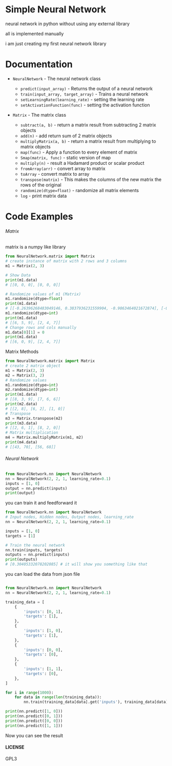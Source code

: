 # Simple Neural Network

neural network in python without using any external library

all is implemented manually

i am just creating my first neural network library


# Documentation

* `NeuralNetwork` - The neural network class
  * `predict(input_array)` - Returns the output of a neural network
  * `train(input_array, target_array)` - Trains a neural network
  * `setLearningRate(learning_rate)` - setting the learning rate
  * `setActivationFunction(func)` - setting the activation function

* `Matrix` - The matrix class
  * `subtract(a, b)` - return a matrix result from subtracting 2 matrix objects
  * `add(n)` - add return sum of 2 matrix objects
  * `multiplyMatrix(a, b)` - return a matrix result from multiplying to matrix objects
  * `map(func)` - Apply a function to every element of matrix
  * `Smap(matrix, func)` - static version of map
  * `multiply(n)` - result a Hadamard product or scalar product
  * `fromArray(arr)` - convert array to matrix
  * `toArray` - convert matrix to array
  * `transpose(matrix)` - This makes the columns of the new matrix the rows of the original
  * `randomize(dtype=float)` - randomize all matrix elements
  * `log` - print matrix data

# Code Examples

###### Matrix
matrix is a numpy like library
```python
from NeuralNetwork.matrix import Matrix
# create instance of matrix with 2 rows and 3 columns
m1 = Matrix(2, 3)

# Show Data
print(m1.data)
# [[0, 0, 0], [0, 0, 0]]

# Randomize values of m1 (Matrix)
m1.randomize(dtype=float)
print(m1.data)
# [[-0.26396268483049146, 0.3837936231559904, -0.9863464021672874], [-0.6479179674474989, 0.26713230080347317, 0.061410519618629644]]
m1.randomize(dtype=int)
print(m1.data)
# [[6, 5, 9], [2, 4, 7]]
# Change rows and cols manually
m1.data[0][1] = 0
print(m1.data)
# [[6, 0, 9], [2, 4, 7]]
```

Matrix Methods

```python
from NeuralNetwork.matrix import Matrix
# create 2 matrix object
m1 = Matrix(2, 3)
m2 = Matrix(3, 2)
# Randomize values
m1.randomize(dtype=int)
m2.randomize(dtype=int)
print(m1.data)
# [[8, 3, 9], [7, 6, 6]]
print(m2.data)
# [[2, 8], [6, 2], [1, 0]]
# Transpose
m3 = Matrix.transpose(m2)
print(m3.data)
# [[2, 6, 1], [8, 2, 0]]
# Matrix multiplication
m4 = Matrix.multiplyMatrix(m1, m2)
print(m4.data)
# [[43, 70], [56, 68]]
```

###### Neural Network
```python
from NeuralNetwork.nn import NeuralNetwork
nn = NeuralNetwork(2, 2, 1, learning_rate=0.1)
inputs = [1, 0]
output = nn.predict(inputs)
print(output)
```

you can train it and feedforward it

```python
from NeuralNetwork.nn import NeuralNetwork
# Input nodes, Hidden nodes, Output nodes, learning_rate
nn = NeuralNetwork(2, 2, 1, learning_rate=0.1)

inputs = [1, 0]
targets = [1]

# Train the neural network
nn.train(inputs, targets)
outputs = nn.predict(inputs)
print(outputs)
# [0.30405332078202085] # it will show you something like that
```

you can load the data from json file

```python

from NeuralNetwork.nn import NeuralNetwork
nn = NeuralNetwork(2, 2, 1, learning_rate=0.1)

training_data = [
    {
        'inputs': [0, 1],
        'targets': [1],
    },
    {
        'inputs': [1, 0],
        'targets': [1],
    },
    {
        'inputs': [0, 0],
        'targets': [0],
    },
    {
        'inputs': [1, 1],
        'targets': [0],
    },
]

for i in range(1000):
    for data in range(len(training_data)):
        nn.train(training_data[data].get('inputs'), training_data[data].get('targets'))

print(nn.predict([1, 0]))
print(nn.predict([0, 1]))
print(nn.predict([0, 0]))
print(nn.predict([1, 1]))
```
Now you can see the result

#### LICENSE
GPL3
